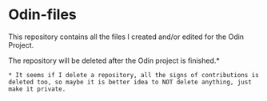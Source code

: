 # Odin-files

This repository contains all the files I created and/or edited for the Odin Project.

The repository will be deleted after the Odin project is finished.*

    * It seems if I delete a repository, all the signs of contributions is deleted too, so maybe it is better idea to NOT delete anything, just make it private.



